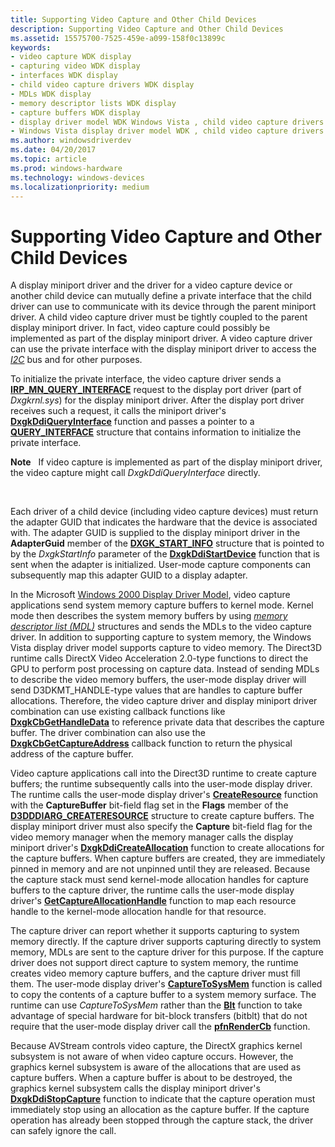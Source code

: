 ```yaml
---
title: Supporting Video Capture and Other Child Devices
description: Supporting Video Capture and Other Child Devices
ms.assetid: 15575700-7525-459e-a099-158f0c13899c
keywords:
- video capture WDK display
- capturing video WDK display
- interfaces WDK display
- child video capture drivers WDK display
- MDLs WDK display
- memory descriptor lists WDK display
- capture buffers WDK display
- display driver model WDK Windows Vista , child video capture drivers
- Windows Vista display driver model WDK , child video capture drivers
ms.author: windowsdriverdev
ms.date: 04/20/2017
ms.topic: article
ms.prod: windows-hardware
ms.technology: windows-devices
ms.localizationpriority: medium
---
```


# Supporting Video Capture and Other Child Devices


A display miniport driver and the driver for a video capture device or another child device can mutually define a private interface that the child driver can use to communicate with its device through the parent miniport driver. A child video capture driver must be tightly coupled to the parent display miniport driver. In fact, video capture could possibly be implemented as part of the display miniport driver. A video capture driver can use the private interface with the display miniport driver to access the [*I2C*](https://msdn.microsoft.com/library/windows/hardware/ff556290#wdkgloss-inter-integrated-circuit--i2c-) bus and for other purposes.

To initialize the private interface, the video capture driver sends a [**IRP\_MN\_QUERY\_INTERFACE**](https://msdn.microsoft.com/library/windows/hardware/ff551687) request to the display port driver (part of *Dxgkrnl.sys*) for the display miniport driver. After the display port driver receives such a request, it calls the miniport driver's [**DxgkDdiQueryInterface**](https://msdn.microsoft.com/library/windows/hardware/ff559764) function and passes a pointer to a [**QUERY\_INTERFACE**](https://msdn.microsoft.com/library/windows/hardware/ff569225) structure that contains information to initialize the private interface.

**Note**   If video capture is implemented as part of the display miniport driver, the video capture might call *DxgkDdiQueryInterface* directly.

 

Each driver of a child device (including video capture devices) must return the adapter GUID that indicates the hardware that the device is associated with. The adapter GUID is supplied to the display miniport driver in the **AdapterGuid** member of the [**DXGK\_START\_INFO**](https://msdn.microsoft.com/library/windows/hardware/ff562055) structure that is pointed to by the *DxgkStartInfo* parameter of the [**DxgkDdiStartDevice**](https://msdn.microsoft.com/library/windows/hardware/ff560775) function that is sent when the adapter is initialized. User-mode capture components can subsequently map this adapter GUID to a display adapter.

In the Microsoft [Windows 2000 Display Driver Model](windows-2000-display-driver-model-design-guide.md), video capture applications send system memory capture buffers to kernel mode. Kernel mode then describes the system memory buffers by using [*memory descriptor list (MDL)*](https://msdn.microsoft.com/library/windows/hardware/ff556308#wdkgloss-memory-descriptor-list--mdl-) structures and sends the MDLs to the video capture driver. In addition to supporting capture to system memory, the Windows Vista display driver model supports capture to video memory. The Direct3D runtime calls DirectX Video Acceleration 2.0-type functions to direct the GPU to perform post processing on capture data. Instead of sending MDLs to describe the video memory buffers, the user-mode display driver will send D3DKMT\_HANDLE-type values that are handles to capture buffer allocations. Therefore, the video capture driver and display miniport driver combination can use existing callback functions like [**DxgkCbGetHandleData**](https://msdn.microsoft.com/library/windows/hardware/ff559515) to reference private data that describes the capture buffer. The driver combination can also use the [**DxgkCbGetCaptureAddress**](https://msdn.microsoft.com/library/windows/hardware/ff559510) callback function to return the physical address of the capture buffer.

Video capture applications call into the Direct3D runtime to create capture buffers; the runtime subsequently calls into the user-mode display driver. The runtime calls the user-mode display driver's [**CreateResource**](https://msdn.microsoft.com/library/windows/hardware/ff540688) function with the **CaptureBuffer** bit-field flag set in the **Flags** member of the [**D3DDDIARG\_CREATERESOURCE**](https://msdn.microsoft.com/library/windows/hardware/ff542963) structure to create capture buffers. The display miniport driver must also specify the **Capture** bit-field flag for the video memory manager when the memory manager calls the display miniport driver's [**DxgkDdiCreateAllocation**](https://msdn.microsoft.com/library/windows/hardware/ff559606) function to create allocations for the capture buffers. When capture buffers are created, they are immediately pinned in memory and are not unpinned until they are released. Because the capture stack must send kernel-mode allocation handles for capture buffers to the capture driver, the runtime calls the user-mode display driver's [**GetCaptureAllocationHandle**](https://msdn.microsoft.com/library/windows/hardware/ff566771) function to map each resource handle to the kernel-mode allocation handle for that resource.

The capture driver can report whether it supports capturing to system memory directly. If the capture driver supports capturing directly to system memory, MDLs are sent to the capture driver for this purpose. If the capture driver does not support direct capture to system memory, the runtime creates video memory capture buffers, and the capture driver must fill them. The user-mode display driver's [**CaptureToSysMem**](https://msdn.microsoft.com/library/windows/hardware/ff539363) function is called to copy the contents of a capture buffer to a system memory surface. The runtime can use *CaptureToSysMem* rather than the [**Blt**](https://msdn.microsoft.com/library/windows/hardware/ff538251) function to take advantage of special hardware for bit-block transfers (bitblt) that do not require that the user-mode display driver call the [**pfnRenderCb**](https://msdn.microsoft.com/library/windows/hardware/ff568923) function.

Because AVStream controls video capture, the DirectX graphics kernel subsystem is not aware of when video capture occurs. However, the graphics kernel subsystem is aware of the allocations that are used as capture buffers. When a capture buffer is about to be destroyed, the graphics kernel subsystem calls the display miniport driver's [**DxgkDdiStopCapture**](https://msdn.microsoft.com/library/windows/hardware/ff560776) function to indicate that the capture operation must immediately stop using an allocation as the capture buffer. If the capture operation has already been stopped through the capture stack, the driver can safely ignore the call.

 

 





